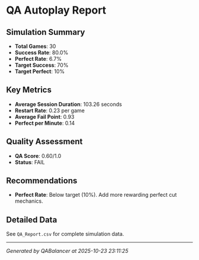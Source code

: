 # QA Autoplay Report

## Simulation Summary
- **Total Games**: 30
- **Success Rate**: 80.0%
- **Perfect Rate**: 6.7%
- **Target Success**: 70%
- **Target Perfect**: 10%

## Key Metrics
- **Average Session Duration**: 103.26 seconds
- **Restart Rate**: 0.23 per game
- **Average Fail Point**: 0.93
- **Perfect per Minute**: 0.14

## Quality Assessment
- **QA Score**: 0.60/1.0
- **Status**: FAIL

## Recommendations
- **Perfect Rate**: Below target (10%). Add more rewarding perfect cut mechanics.

## Detailed Data
See `QA_Report.csv` for complete simulation data.

---
*Generated by QABalancer at 2025-10-23 23:11:25*
